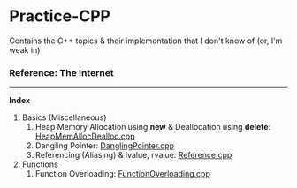 # Practice-CPP
Contains the C++ topics &amp; their implementation that I don't know of (or, I'm weak in)

### Reference: The Internet

<hr/>

**Index**
1. Basics (Miscellaneous)
   1. Heap Memory Allocation using **new** & Deallocation using **delete**: [HeapMemAllocDealloc.cpp](https://github.com/Ch-sriram/Practice-CPP/blob/master/Basics%20%26%20Miscellaneous/HeapMemAllocDealloc.cpp)
   2. Dangling Pointer: [DanglingPointer.cpp](https://github.com/Ch-sriram/Practice-CPP/blob/master/Basics%20%26%20Miscellaneous/DanglingPointer.cpp)
   3. Referencing (Aliasing) & lvalue, rvalue: [Reference.cpp](https://github.com/Ch-sriram/Practice-CPP/blob/master/Basics%20%26%20Miscellaneous/Reference.cpp) 
2. Functions
   1. Function Overloading: [FunctionOverloading.cpp](https://github.com/Ch-sriram/Practice-CPP/blob/master/Functions/FunctionOverloading.cpp)